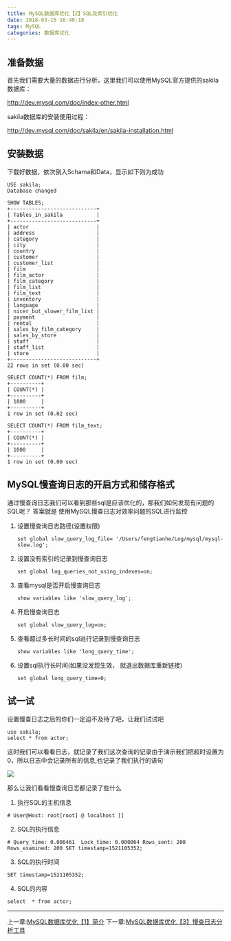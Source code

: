 ```yaml
---
title: MySQL数据库优化【2】SQL及索引优化
date: 2018-03-15 16:40:18
tags: MySQL
categories: 数据库优化
---
```


## 准备数据
首先我们需要大量的数据进行分析，这里我们可以使用MySQL官方提供的sakila数据库：

http://dev.mysql.com/doc/index-other.html

sakila数据库的安装使用过程：

http://dev.mysql.com/doc/sakila/en/sakila-installation.html

## 安装数据
下载好数据，依次倒入Schama和Data，显示如下则为成功

    USE sakila;
    Database changed

    SHOW TABLES;
    +----------------------------+
    | Tables_in_sakila           |
    +----------------------------+
    | actor                      |
    | address                    |
    | category                   |
    | city                       |
    | country                    |
    | customer                   |
    | customer_list              |
    | film                       |
    | film_actor                 |
    | film_category              |
    | film_list                  |
    | film_text                  |
    | inventory                  |
    | language                   |
    | nicer_but_slower_film_list |
    | payment                    |
    | rental                     |
    | sales_by_film_category     |
    | sales_by_store             |
    | staff                      |
    | staff_list                 |
    | store                      |
    +----------------------------+
    22 rows in set (0.00 sec)

    SELECT COUNT(*) FROM film;
    +----------+
    | COUNT(*) |
    +----------+
    | 1000     |
    +----------+
    1 row in set (0.02 sec)

    SELECT COUNT(*) FROM film_text;
    +----------+
    | COUNT(*) |
    +----------+
    | 1000     |
    +----------+
    1 row in set (0.00 sec)

## MySQL慢查询日志的开启方式和储存格式
通过慢查询日志我们可以看到那些sql是应该优化的，那我们如何发现有问题的SQL呢？
答案就是 使用MySQL慢查日志对效率问题的SQL进行监控

1. 设置慢查询日志路径(设置权限)

    `set global slow_query_log_file= '/Users/fengtianhe/Log/mysql/mysql-slow.log';`

1. 设置没有索引的记录到慢查询日志

	`set global log_queries_not_using_indexes=on;`

1. 查看mysql是否开启慢查询日志

	`show variables like 'slow_query_log';`

1. 开启慢查询日志

	`set global slow_query_log=on;`

1. 查看超过多长时间的sql进行记录到慢查询日志

	`show variables like 'long_query_time';`

1. 设置sql执行长时间(如果没发现生效， 就退出数据库重新链接)

    `set global long_query_time=0;`

## 试一试

设置慢查日志之后的你们一定迫不及待了吧，让我们试试吧

    use sakila;
    select * from actor;

这时我们可以看看日志，就记录了我们这次查询的记录由于演示我们把超时设置为0，所以日志中会记录所有的信息,也记录了我们执行的语句

![](/images/20180315-1.jpg)

那么让我们看看慢查询日志都记录了些什么

1. 执行SQL的主机信息

`# User@Host: root[root] @ localhost []`

2. SQL的执行信息

`# Query_time: 0.000461  Lock_time: 0.000064 Rows_sent: 200  Rows_examined: 200
 SET timestamp=1521105352;`

3. SQL的执行时间

`SET timestamp=1521105352;`

4. SQL的内容

`select  * from actor;`

---
上一章:[MySQL数据库优化【1】简介](/MySQL数据库优化【1】简介/)
下一章:[MySQL数据库优化【3】慢查日志分析工具](/MySQL数据库优化【3】慢查日志分析工具/)